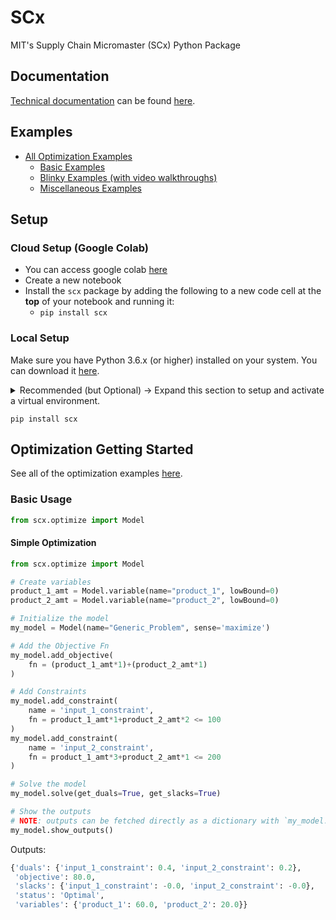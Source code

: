 # SCx
MIT's Supply Chain Micromaster (SCx) Python Package

## Documentation
[Technical documentation](https://connor-makowski.github.io/scx/index.html) can be found [here](https://connor-makowski.github.io/scx/index.html).

## Examples
- [All Optimization Examples](https://github.com/connor-makowski/scx/tree/main/notebooks/optimization/)
  - [Basic Examples](https://github.com/connor-makowski/scx/tree/main/notebooks/optimization/basic_examples)
  - [Blinky Examples (with video walkthroughs)](https://github.com/connor-makowski/scx/tree/main/notebooks/optimization/blinky_examples)
  - [Miscellaneous Examples](https://github.com/connor-makowski/scx/tree/main/notebooks/optimization/misc_examples)

## Setup

### Cloud Setup (Google Colab)
- You can access google colab [here](https://colab.research.google.com/)
- Create a new notebook
- Install the `scx` package by adding the following to a new code cell at the **top** of your notebook and running it:
  - `pip install scx`


### Local Setup
Make sure you have Python 3.6.x (or higher) installed on your system. You can download it [here](https://www.python.org/downloads/).
<details>
<summary>
Recommended (but Optional) -> Expand this section to setup and activate a virtual environment.
</summary>

  - Install (or upgrade) virtualenv:
  ```
  python3 -m pip install --upgrade virtualenv
  ```
  - Create your virtualenv named `venv`:
  ```
  python3 -m virtualenv venv
  ```
  - Activate your virtual environment
    - On Unix (Mac or Linux):
    ```
    source venv/bin/activate
    ```
    - On Windows:
    ```
    venv\scripts\activate
    ```
</details>

```
pip install scx
```

## Optimization Getting Started
See all of the optimization examples [here](https://github.com/connor-makowski/scx/tree/main/notebooks/optimization/).

### Basic Usage
```py
from scx.optimize import Model
```

#### Simple Optimization
```py
from scx.optimize import Model

# Create variables
product_1_amt = Model.variable(name="product_1", lowBound=0)
product_2_amt = Model.variable(name="product_2", lowBound=0)

# Initialize the model
my_model = Model(name="Generic_Problem", sense='maximize')

# Add the Objective Fn
my_model.add_objective(
    fn = (product_1_amt*1)+(product_2_amt*1)
)

# Add Constraints
my_model.add_constraint(
    name = 'input_1_constraint',
    fn = product_1_amt*1+product_2_amt*2 <= 100
)
my_model.add_constraint(
    name = 'input_2_constraint',
    fn = product_1_amt*3+product_2_amt*1 <= 200
)

# Solve the model
my_model.solve(get_duals=True, get_slacks=True)

# Show the outputs
# NOTE: outputs can be fetched directly as a dictionary with `my_model.get_outputs()`
my_model.show_outputs()
```
Outputs:
```py
{'duals': {'input_1_constraint': 0.4, 'input_2_constraint': 0.2},
 'objective': 80.0,
 'slacks': {'input_1_constraint': -0.0, 'input_2_constraint': -0.0},
 'status': 'Optimal',
 'variables': {'product_1': 60.0, 'product_2': 20.0}}

```
